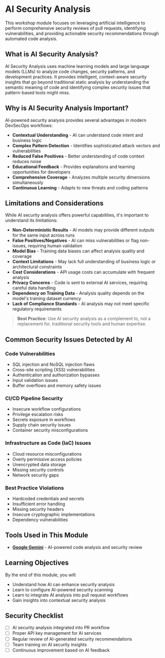 # AI Security Analysis

This workshop module focuses on leveraging artificial intelligence to perform comprehensive security reviews of pull requests, identifying vulnerabilities, and providing actionable security recommendations through automated code analysis.

## What is AI Security Analysis?

AI Security Analysis uses machine learning models and large language models (LLMs) to analyze code changes, security patterns, and development practices. It provides intelligent, context-aware security insights that go beyond traditional static analysis by understanding the semantic meaning of code and identifying complex security issues that pattern-based tools might miss.

## Why is AI Security Analysis Important?

AI-powered security analysis provides several advantages in modern DevSecOps workflows:

- **Contextual Understanding** - AI can understand code intent and business logic
- **Complex Pattern Detection** - Identifies sophisticated attack vectors and vulnerabilities
- **Reduced False Positives** - Better understanding of code context reduces noise
- **Educational Feedback** - Provides explanations and learning opportunities for developers
- **Comprehensive Coverage** - Analyzes multiple security dimensions simultaneously
- **Continuous Learning** - Adapts to new threats and coding patterns

## Limitations and Considerations

While AI security analysis offers powerful capabilities, it's important to understand its limitations:

- **Non-Deterministic Results** - AI models may provide different outputs for the same input across runs
- **False Positives/Negatives** - AI can miss vulnerabilities or flag non-issues, requiring human validation
- **Model Bias** - Training data biases can affect analysis quality and coverage
- **Context Limitations** - May lack full understanding of business logic or architectural constraints
- **Cost Considerations** - API usage costs can accumulate with frequent analysis
- **Privacy Concerns** - Code is sent to external AI services, requiring careful data handling
- **Dependency on Training Data** - Analysis quality depends on the model's training dataset currency
- **Lack of Compliance Standards** - AI analysis may not meet specific regulatory requirements

> **Best Practice**: Use AI security analysis as a complement to, not a replacement for, traditional security tools and human expertise.

## Common Security Issues Detected by AI

### **Code Vulnerabilities**
- SQL injection and NoSQL injection flaws
- Cross-site scripting (XSS) vulnerabilities
- Authentication and authorization bypasses
- Input validation issues
- Buffer overflows and memory safety issues

### **CI/CD Pipeline Security**
- Insecure workflow configurations
- Privilege escalation risks
- Secrets exposure in workflows
- Supply chain security issues
- Container security misconfigurations

### **Infrastructure as Code (IaC) Issues**
- Cloud resource misconfigurations
- Overly permissive access policies
- Unencrypted data storage
- Missing security controls
- Network security gaps

### **Best Practice Violations**
- Hardcoded credentials and secrets
- Insufficient error handling
- Missing security headers
- Insecure cryptographic implementations
- Dependency vulnerabilities

## Tools Used in This Module

- **[Google Gemini](https://github.com/google-gemini/gemini-cli-action)** - AI-powered code analysis and security review

## Learning Objectives

By the end of this module, you will:
- Understand how AI can enhance security analysis
- Learn to configure AI-powered security scanning
- Learn to integrate AI analysis into pull request workflows
- Gain insights into contextual security analysis

## Security Checklist

- [ ] AI security analysis integrated into PR workflow
- [ ] Proper API key management for AI services
- [ ] Regular review of AI-generated security recommendations
- [ ] Team training on AI security insights
- [ ] Continuous improvement based on AI feedback
